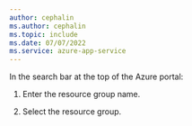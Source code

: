 ```yaml
---
author: cephalin
ms.author: cephalin
ms.topic: include
ms.date: 07/07/2022
ms.service: azure-app-service
---
```

In the search bar at the top of the Azure portal:

   1. Enter the resource group name.

   1. Select the resource group.
